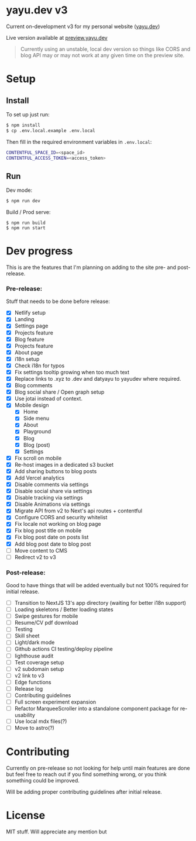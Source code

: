 # yayu.dev v3

Current on-development v3 for my personal website ([yayu.dev](https://yayu.dev))

Live version available at [preview.yayu.dev](https://preview.yayu.dev/)

> Currently using an unstable, local dev version so things like CORS and blog API may or may not work at any given time on the preview site.

# Setup

## Install

To set up just run:

```sh
$ npm install
$ cp .env.local.example .env.local
```

Then fill in the required environment variables in `.env.local`:

```sh
CONTENTFUL_SPACE_ID=<space_id>
CONTENTFUL_ACCESS_TOKEN=<access_token>
```

## Run

Dev mode:

```sh
$ npm run dev
```

Build / Prod serve:

```
$ npm run build
$ npm run start
```

# Dev progress

This is are the features that I'm planning on adding to the site pre- and post-release.

### Pre-release:

Stuff that needs to be done before release:

- [x] Netlify setup
- [x] Landing
- [x] Settings page
- [x] Projects feature
- [x] Blog feature
- [x] Projects feature
- [x] About page
- [x] i18n setup
- [x] Check i18n for typos
- [X] Fix settings tooltip growing when too much text
- [X] Replace links to .xyz to .dev and datyayu to yayudev where required.
- [X] Blog comments
- [X] Blog social share / Open graph setup
- [X] Use jotai instead of context.
- [X] Mobile design
  - [X] Home
  - [X] Side menu
  - [X] About
  - [X] Playground
  - [X] Blog
  - [X] Blog (post)
  - [X] Settings
- [X] Fix scroll on mobile
- [X] Re-host images in a dedicated s3 bucket
- [X] Add sharing buttons to blog posts
- [X] Add Vercel analytics
- [X] Disable comments via settings
- [X] Disable social share via settings
- [X] Disable tracking via settings
- [X] Disable Animations via settings
- [X] Migrate API from v2 to Next's api routes + contentful
- [X] Configure CORS and security whitelist
- [X] Fix locale not working on blog page
- [X] Fix blog post title on mobile
- [X] Fix blog post date on posts list
- [X] Add blog post date to blog post
- [ ] Move content to CMS
- [ ] Redirect v2 to v3

### Post-release:

Good to have things that will be added eventually but not 100% required for initial release.

- [ ] Transition to NextJS 13's app directory (waiting for better i18n support)
- [ ] Loading skeletons / Better loading states
- [ ] Swipe gestures for mobile
- [ ] Resume/CV pdf download
- [ ] Testing
- [ ] Skill sheet
- [ ] Light/dark mode
- [ ] Github actions CI testing/deploy pipeline
- [ ] lighthouse audit
- [ ] Test coverage setup
- [ ] v2 subdomain setup
- [ ] v2 link to v3
- [ ] Edge functions
- [ ] Release log
- [ ] Contributing guidelines
- [ ] Full screen experiment expansion
- [ ] Refactor MarqueeScroller into a standalone component package for re-usability
- [ ] Use local mdx files(?)
- [ ] Move to astro(?)

# Contributing

Currently on pre-release so not looking for help until main features are done but feel free to reach out if you find something wrong, or you think something could be improved.

Will be adding proper contributing guidelines after initial release.

# License

MIT stuff. Will appreciate any mention but
